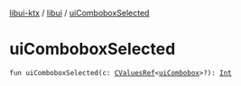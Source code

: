 [libui-ktx](../index.md) / [libui](index.md) / [uiComboboxSelected](./ui-combobox-selected.md)

# uiComboboxSelected

`fun uiComboboxSelected(c: `[`CValuesRef`](../kotlinx.cinterop/-c-values-ref/index.md)`<`[`uiCombobox`](ui-combobox.md)`>?): `[`Int`](https://kotlinlang.org/api/latest/jvm/stdlib/kotlin/-int/index.html)